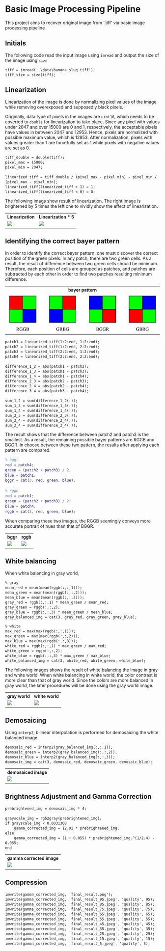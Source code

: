 # Basic Image Processing Pipeline

This project aims to recover original image from '.tiff' via basic image processing pipeline

## Initials

The following code read the input image using <code>imread</code> and output the size of the image using <code>size</code>

```
tiff = imread('.\data\banana_slug.tiff');
tiff_size = size(tiff);
```

## Linearization 

Linearization of the image is done by normalizing pixel values of the image while removing overexposed and supposedly black pixels.

Originally, data type of pixels in the images are <code>uint16</code>, which needs to be coverted to <code>double</code> for linearization to take place. Since any pixel with values under 2047 and over 15000 are 0 and 1, respectively, the acceptable pixels have values in between 2047 and 12953. Hence, pixels are normalized with possible maximum value, which is 12953. After normalization, pixels with values greater than 1 are forcefully set as 1 while pixels with negative values are set as 0.
```
tiff_double = double(tiff);
pixel_max = 15000;
pixel_min = 2047;

linearized_tiff = tiff_double / (pixel_max - pixel_min) - pixel_min / (pixel_max - pixel_min);
linearized_tiff(linearized_tiff > 1) = 1;
linearized_tiff(linearized_tiff < 0) = 0;
```

The following imags show result of linearization. The right image is brightened by 5 times the left one to vividly show the effect of linearization.

<table>
    <tr>
        <th>Linearization</th>
        <th>Linearization * 5</th>
    </tr>
    <tr>
        <td><img src='./img/linearized.png'></td>
        <td><img src='./img/linearized_5.png'></td>
    </tr>
</table>

## Identifying the correct bayer pattern

In order to identify the correct bayer pattern, one must discover the correct position of the green pixels. In any patch, there are two green cells. As a result, the result of difference between two green cells should be minimum. Therefore, each position of cells are grouped as patches, and patches are subtracted by each other in order to find two patches resulting minimum difference.

<table>
    <tr>
        <th>bayer pattern</th>
    </tr>
    <tr>
        <td><img src='./img/bayer_pattern.png'></td>
    </tr>
</table>

```
patch1 = linearized_tiff(1:2:end, 1:2:end);
patch2 = linearized_tiff(1:2:end, 2:2:end);
patch3 = linearized_tiff(2:2:end, 1:2:end);
patch4 = linearized_tiff(2:2:end, 2:2:end);

difference_1_2 = abs(patch1 - patch2);
difference_1_3 = abs(patch1 - patch3);
difference_1_4 = abs(patch1 - patch4);
difference_2_3 = abs(patch2 - patch3);
difference_2_4 = abs(patch2 - patch4);
difference_3_4 = abs(patch3 - patch4);

sum_1_2 = sum(difference_1_2(:));
sum_1_3 = sum(difference_1_3(:));
sum_1_4 = sum(difference_1_4(:));
sum_2_3 = sum(difference_2_3(:));
sum_2_4 = sum(difference_2_4(:));
sum_3_4 = sum(difference_3_4(:));
```

The result shows that the difference between patch2 and patch3 is the smallest. As a result, the remaining possible bayer patterns are RGGB and BGGR. In choose between these two pattern, the results after applying each pattern are compared. 

```matlab
% bggr
red = patch4;
green = (patch2 + patch3) / 2;
blue = patch1;
bggr = cat(3, red, green, blue);

% rggb
red = patch1;
green = (patch2 + patch3) / 2;
blue = patch4;
rggb = cat(3, red, green, blue);
```

When comparing these two images, the RGGB seemingly conveys more accurate portrait of hues than that of BGGR. 

<table>
    <tr>
        <th>bggr</th>
        <th>rggb</th>
    </tr>
    <tr>
        <td><img src='./img/bggr.png'></td>
        <td><img src='./img/rggb.png'></td>
    </tr>
</table>

## White balancing

When white balancing in gray world, 

```
% gray
mean_red = mean(mean(rggb(:,:,1)));
mean_green = mean(mean(rggb(:,:,2)));
mean_blue = mean(mean(rggb(:,:,3)));
gray_red = rggb(:,:,1) * mean_green / mean_red;
gray_green = rggb(:,:,2);
gray_blue = rggb(:,:,3) * mean_green / mean_blue;
gray_balanced_img = cat(3, gray_red, gray_green, gray_blue);
```


```
% white
max_red = max(max(rggb(:,:,1)));
max_green = max(max(rggb(:,:,2)));
max_blue = max(max(rggb(:,:,3)));
white_red = rggb(:,:,1) * max_green / max_red;
white_green = rggb(:,:,2);
white_blue = rggb(:,:,3) * max_green / max_blue;
white_balanced_img = cat(3, white_red, white_green, white_blue);
```

The following images shows the result of white balancing the image in gray and white world. When white balancing in white world, the color contrast is more clear than that of gray world. Since the colors are more balanced in gray world, the later procedures will be done using the gray world image. 

<table>
    <tr>
        <th>gray world</th>
        <th>white world</th>
    </tr>
    <tr>
        <td><img src='./img/gray_balanced.png'></td>
        <td><img src='./img/white_balanced.png'></td>
    </tr>
</table>

## Demosaicing

Using <code>interp2</code>, bilinear interpolation is performed for demosaicing the white balanced image. 

```
demosaic_red = interp2(gray_balanced_img(:,:,1));
demosaic_green = interp2(gray_balanced_img(:,:,2));
demosaic_blue = interp2(gray_balanced_img(:,:,3));
demosaic_img = cat(3, demosaic_red, demosaic_green, demosaic_blue);
```

<table>
    <tr>
        <th>demosaiced image</th>
    </tr>
    <tr>
        <td><img src='./img/demosaic.png'></td>
    </tr>
</table>

## Brightness Adjustment and Gamma Correction

```
prebrightened_img = demosaic_img * 4;

grayscale_img = rgb2gray(prebrightened_img);
if grayscale_img < 0.0031308
    gamma_corrected_img = 12.92 * prebrightened_img;
else 
    gamma_corrected_img = (1 + 0.055) * prebrightened_img.^(1/2.4) - 0.055;
end
```

<table>
    <tr>
        <th>gamma corrected image</th>
    </tr>
    <tr>
        <td><img src='./img/gamma_corrected.png'></td>
    </tr>
</table>

## Compression

```
imwrite(gamma_corrected_img, 'final_result.png');
imwrite(gamma_corrected_img, 'final_result_95.jpeg', 'quality', 95);
imwrite(gamma_corrected_img, 'final_result_85.jpeg', 'quality', 85);
imwrite(gamma_corrected_img, 'final_result_75.jpeg', 'quality', 75);
imwrite(gamma_corrected_img, 'final_result_65.jpeg', 'quality', 65);
imwrite(gamma_corrected_img, 'final_result_55.jpeg', 'quality', 55);
imwrite(gamma_corrected_img, 'final_result_45.jpeg', 'quality', 45);
imwrite(gamma_corrected_img, 'final_result_35.jpeg', 'quality', 35);
imwrite(gamma_corrected_img, 'final_result_25.jpeg', 'quality', 25);
imwrite(gamma_corrected_img, 'final_result_15.jpeg', 'quality', 15);
imwrite(gamma_corrected_img, 'final_result_5.jpeg', 'quality', 5);
```

